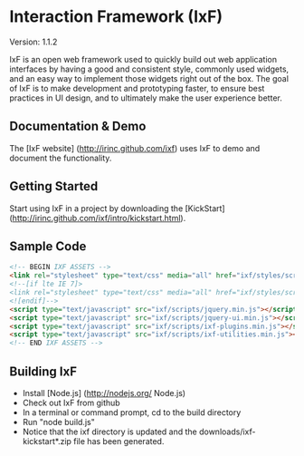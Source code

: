 # Interaction Framework (IxF)

Version:  1.1.2

IxF is an open web framework used to quickly build out web application interfaces by having a good and consistent style, commonly used widgets, and an easy way to implement those widgets right out of the box. The goal of IxF is to make development and prototyping faster, to ensure best practices in UI design, and to ultimately make the user experience better.

## Documentation & Demo

The [IxF website] (http://irinc.github.com/ixf) uses IxF to demo and document the functionality.

## Getting Started

Start using IxF in a project by downloading the [KickStart] (http://irinc.github.com/ixf/intro/kickstart.html).

## Sample Code

```html
<!-- BEGIN IXF ASSETS -->
<link rel="stylesheet" type="text/css" media="all" href="ixf/styles/screen.css" />
<!--[if lte IE 7]>
<link rel="stylesheet" type="text/css" media="all" href="ixf/styles/screen-ie.css"/>
<![endif]-->
<script type="text/javascript" src="ixf/scripts/jquery.min.js"></script>
<script type="text/javascript" src="ixf/scripts/jquery-ui.min.js"></script>
<script type="text/javascript" src="ixf/scripts/ixf-plugins.min.js"></script>
<script type="text/javascript" src="ixf/scripts/ixf-utilities.min.js"></script>
<!-- END IXF ASSETS -->
```
## Building IxF

* Install [Node.js] (http://nodejs.org/ Node.js)
* Check out IxF from github
* In a terminal or command prompt, cd to the build directory
* Run "node build.js"
* Notice that the ixf directory is updated and the downloads/ixf-kickstart*.zip file has been generated.

